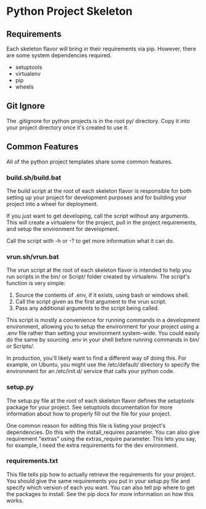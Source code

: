 # Python Project Skeleton


## Requirements

Each skeleton flavor will bring in their requirements via pip. However, there are some system dependencies required.

- setuptools
- virtualenv
- pip
- wheels


## Git Ignore

The .gitignore for python projects is in the root py/ directory. Copy it into your project directory once it's created to use it.


## Common Features

All of the python project templates share some common features.


### build.sh/build.bat

The build script at the root of each skeleton flavor is responsible for both setting up your project for development purposes and for building your project into a wheel for deployment. 

If you just want to get developing, call the script without any arguments. This will create a virtualenv for the project, pull in the project requirements, and setup the environment for development.

Call the script with -h or -? to get more information what it can do.


### vrun.sh/vrun.bat

The vrun script at the root of each skeleton flavor is intended to help you run scripts in the bin/ or Script/ folder created by virtualenv. The script's function is very simple:

  1. Source the contents of .env, if it exists, using bash or windows shell.
  2. Call the script given as the first argument to the vrun script.
  3. Pass any additional arguments to the script being called.

This script is mostly a convenience for running commands in a development environment, allowing you to setup the environment for your project using a .env file rather than setting your environment system-wide. You could easily do the same by sourcing .env in your shell before running commands in bin/ or Scripts/.

In production, you'll likely want to find a different way of doing this. For example, on Ubuntu, you might use the /etc/default/ directory to specify the environment for an /etc/init.d/ service that calls your python code.


### setup.py

The setup.py file at the root of each skeleton flavor defines the setuptools package for your project. See setuptools documentation for more information about how to properly fill out the file for your project.

One common reason for editing this file is listing your project's dependencies. Do this with the install_requires parameter. You can also give requirement "extras" using the extras_require parameter. This lets you say, for example, I need the extra requirements for the dev environment.


### requirements.txt

This file tells pip how to actually retrieve the requirements for your project. You should give the same requirements you put in your setup.py file and specify which version of each you want. You can also tell pip where to get the packages to install. See the pip docs for more information on how this works.

